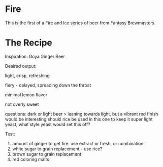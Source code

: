 Fire
====

This is the first of a Fire and Ice series of beer from Fantasy Brewmasters.

The Recipe
====
Inspiration: Goya Ginger Beer

Desired output:

light, crisp, refreshing

fiery - delayed, spreading down the throat

minimal lemon flavor

not overly sweet

questions:
dark or light beer > leaning towards light, but a vibrant red finish would be interesting
should rice be used in this one to keep it super light
yeast, what style yeast would set this off?

Test:
1) amount of ginger to get fire. use extract or fresh, or combination
2) white sugar to grain replacement - use rice?
3) brown sugar to grain replacement
4) red coloring malts
